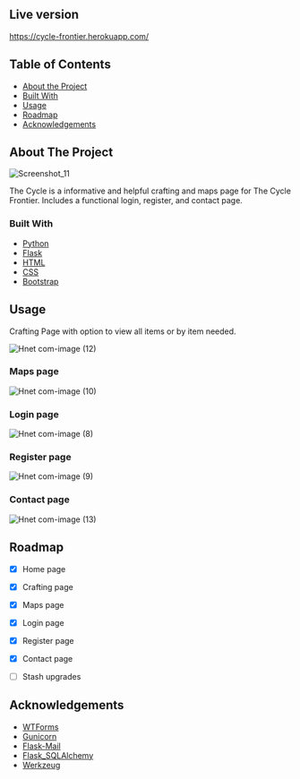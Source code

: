 ## Live version
https://cycle-frontier.herokuapp.com/

<!-- TABLE OF CONTENTS -->
## Table of Contents

* [About the Project](#about-the-project)
* [Built With](#built-with)
* [Usage](#usage)
* [Roadmap](#roadmap)
* [Acknowledgements](#acknowledgements)



<!-- ABOUT THE PROJECT -->
## About The Project

![Screenshot_11](https://user-images.githubusercontent.com/92011318/163287637-de3cedcd-aa13-4420-84a7-3f3eea4aa770.png)

The Cycle is a informative and helpful crafting and maps page for The Cycle Frontier.
Includes a functional login, register, and contact page.

### Built With
* [Python](https://www.python.org/)
* [Flask](https://flask.palletsprojects.com/en/2.1.x/)
* [HTML](https://devdocs.io/html/)
* [CSS](https://devdocs.io/css/)
* [Bootstrap](https://getbootstrap.com)


## Usage
Crafting Page with option to view all items or by item needed.

![Hnet com-image (12)](https://user-images.githubusercontent.com/92011318/163287946-d7e93e01-d31b-4f5d-a731-d8ad27045dd3.png)

### Maps page

![Hnet com-image (10)](https://user-images.githubusercontent.com/92011318/163287903-8b49e0bc-824d-4aaf-af62-5af67bc8cc6a.png)

### Login page

![Hnet com-image (8)](https://user-images.githubusercontent.com/92011318/163287906-3e8aeaf7-3612-4e52-852b-ea3b7df94e05.png)

### Register page

![Hnet com-image (9)](https://user-images.githubusercontent.com/92011318/163287908-fd2d1ca1-f647-4bfc-a0f1-a30636fd3684.png)

### Contact page

![Hnet com-image (13)](https://user-images.githubusercontent.com/92011318/163288023-2767ecee-506a-45ce-be11-c8d36569252f.png)






<!-- ROADMAP -->
## Roadmap

* [x] Home page
* [x] Crafting page
* [x] Maps page
* [x] Login page
* [x] Register page
* [x] Contact page
* [ ] Stash upgrades






<!-- ACKNOWLEDGEMENTS -->
## Acknowledgements
* [WTForms](https://wtforms.readthedocs.io/en/3.0.x/)
* [Gunicorn](https://gunicorn.org/)
* [Flask-Mail](https://pythonhosted.org/Flask-Mail/)
* [Flask_SQLAlchemy](https://flask-sqlalchemy.palletsprojects.com/en/2.x/)
* [Werkzeug](https://werkzeug.palletsprojects.com/en/2.1.x/)

